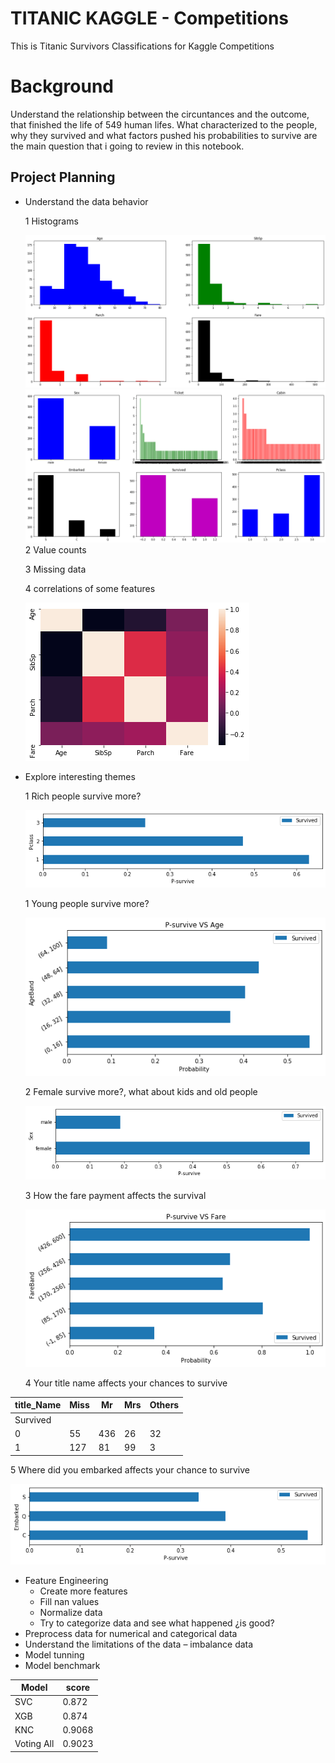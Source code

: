 # TITANIC KAGGLE - Competitions
This is Titanic Survivors Classifications for Kaggle Competitions

# Background
Understand the relationship between the circuntances and the outcome, that finished the life of 549 human lifes. What characterized to the people, why they survived and what factors pushed his probabilities to survive are the main question that i going to review in this notebook.

## Project Planning

* Understand the data behavior <p>
  1 Histograms<p>
  ![](img\numerica_hist.png)
  ![](img\char_catg.png)
  2 Value counts <p>
  3 Missing data<p>
  4 correlations of some features<p>
  ![](img\corr.png)
* Explore interesting themes <p>
  1 Rich people survive more?<p>
  ![](img\pcall_survive.png)

  1 Young people survive more? <p>
  ![](img\survive_age.png)

  2 Female survive more?, what about kids and old people<p>
  ![](img\survive_catg_data.png)

  3 How the fare payment affects the survival<p>
   ![](img\survive_fare.png)

  4 Your title name affects your chances to survive<p>

|title_Name|  Miss |  Mr | Mrs  |Others|
|----------|-------|-----|------|------|
|Survived |      |        |      |     |
|0        |            55  |436  | 26     | 32|
|1        |          127  | 81  | 99     | 3|

  5 Where did you embarked affects your chance to survive<p>
  ![](img\embark_surv.png)

* Feature Engineering
    * Create more features
    * Fill nan values
    * Normalize data
    * Try to categorize data and see what happened ¿is good?
* Preprocess data for numerical and categorical data
* Understand the limitations of the data – imbalance data
* Model tunning
* Model benchmark

| Model  | score  | 
|---|---|
| SVC  |    0.872 |  
| XGB  | 0.874 | 
| KNC  |   0.9068|
| Voting All| 0.9023| 

